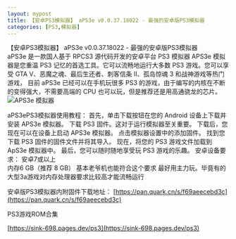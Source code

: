 ```yaml
---
layout: mypost
title: 【安卓PS3模拟器】 aPS3e v0.0.37.18022 - 最强的安卓版PS3模拟器
categories: [PS3,模拟器]
---
```


【安卓PS3模拟器】 aPS3e v0.0.37.18022 - 最强的安卓版PS3模拟器                     
aPS3e 是一款国人基于 RPCS3 源代码开发的安卓平台 PS3 模拟器
APS3e 模拟器是您重温 PS3 记忆的首选工具。它可以流畅地运行大多数 PS3 游戏。您可以享受 GTA V、恶魔之魂、最后生还者、刺客信条 II、孤岛惊魂 3 和战神游戏等热门游戏，
目前 aPS3e 已经可以在手机玩很多 PS3 的游戏，由于编写的内核在不断的变得强大，不需要高端的 CPU 也可以玩，但是推荐还是用高通骁龙的芯片。
![APS3e 模拟器](https://pic1.imgdb.cn/item/688daef458cb8da5c8fc8052.png)

aPS3ePS3模拟器使用教程：
首先，单击下载按钮在您的 Android 设备上下载并安装 APS3e 模拟器。
下载 PS3 固件。这对于运行模拟器至关重要。
下载后，您现在可以在设备上启动 APS3e 模拟器。
点击模拟器设置中的添加固件。
找到您下载 PS3 固件的固件文件并将其导入。
现在，将您的 PS3 游戏文件加载到 ApS3e 模拟器中。
最后，您可以随时随地享受玩 PS3 游戏的乐趣。
安卓设备要求：
安卓7或以上  
内存6 GB（推荐 8 GB）
基本老爷机也能符合这个要求 最好用主力玩。毕竟有的大型3a游戏对内存处理器要求比较高才能流畅运行

安卓版PS3模拟器内附固件下载地址：
[https://pan.quark.cn/s/f69aeecebd3c](https://pan.quark.cn/s/f69aeecebd3c)


PS3游戏ROM合集

[https://sink-698.pages.dev/ps3](https://sink-698.pages.dev/ps3)
